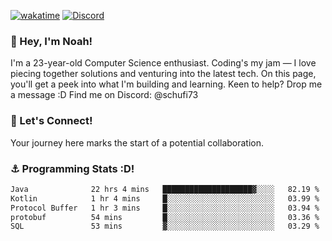 [![wakatime](https://wakatime.com/badge/user/018b5c7c-fde2-4105-aa96-f5c758abb0a2.svg)](https://wakatime.com/@018b5c7c-fde2-4105-aa96-f5c758abb0a2)
[![Discord](https://img.shields.io/badge/Discord-5865F2?style=flat&logo=discord&logoColor=white)](https://discord.gg/eAW8AGXaGu)



### 👋 Hey, I'm Noah!
I'm a 23-year-old Computer Science enthusiast. Coding's my jam — I love piecing together solutions and venturing into the latest tech. On this page, you'll get a peek into what I'm building and learning. Keen to help? Drop me a message :D 
Find me on Discord: @schufi73

### 🤝 Let's Connect!
Your journey here marks the start of a potential collaboration.

### ⚓ Programming Stats :D!
<!--START_SECTION:waka-->

```txt
Java              22 hrs 4 mins   ████████████████████▓░░░░   82.19 %
Kotlin            1 hr 4 mins     █░░░░░░░░░░░░░░░░░░░░░░░░   03.99 %
Protocol Buffer   1 hr 3 mins     █░░░░░░░░░░░░░░░░░░░░░░░░   03.94 %
protobuf          54 mins         █░░░░░░░░░░░░░░░░░░░░░░░░   03.36 %
SQL               53 mins         ▓░░░░░░░░░░░░░░░░░░░░░░░░   03.29 %
```

<!--END_SECTION:waka-->

